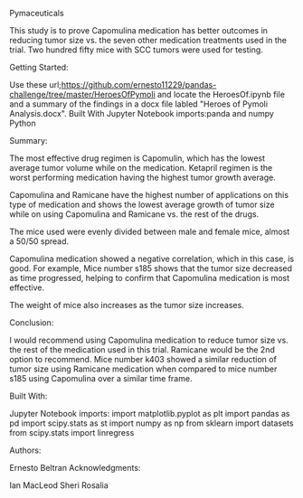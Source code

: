Pymaceuticals

This study is to prove Capomulina medication has better outcomes in reducing tumor size vs. the seven other medication treatments used in the trial.  Two hundred fifty mice with SCC tumors were used for testing.

Getting Started:

Use these url;https://github.com/ernesto11229/pandas-challenge/tree/master/HeroesOfPymoli and locate the HeroesOf.ipynb file and a summary of the findings in a docx file labled "Heroes of Pymoli Analysis.docx".
Built With Jupyter Notebook imports:panda and numpy Python

Summary: 

The most effective drug regimen is Capomulin, which has the lowest average tumor volume while on the medication. Ketapril regimen is the worst performing medication having the highest tumor growth average. 

Capomulina and Ramicane have the highest number of applications on this type of medication and shows the lowest average growth of tumor size while on using Capomulina and Ramicane vs. the rest of the drugs.

The mice used were evenly divided between male and female mice, almost a 50/50 spread.

Capomulina medication showed a negative correlation, which in this case, is good. For example, Mice number s185 shows that the tumor size decreased as time progressed, helping to confirm that Capomulina medication is most effective. 

The weight of mice also increases as the tumor size increases. 

Conclusion:

I would recommend using Capomulina medication to reduce tumor size vs. the rest of the medication used in this trial. Ramicane would be the 2nd option to recommend. Mice number k403 showed a similar reduction of tumor size using Ramicane medication when compared to mice number s185 using Capomulina over a similar time frame. 

Built With:

Jupyter Notebook imports:
import matplotlib.pyplot as plt
import pandas as pd
import scipy.stats as st
import numpy as np
from sklearn import datasets
from scipy.stats import linregress

Authors:

Ernesto Beltran
Acknowledgments:

Ian MacLeod Sheri Rosalia
